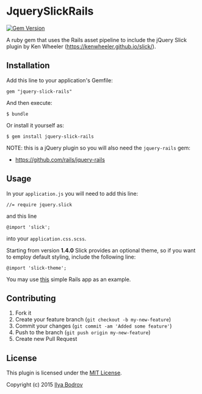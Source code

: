 # JquerySlickRails

[![Gem Version](https://badge.fury.io/rb/jquery-slick-rails.svg)](http://badge.fury.io/rb/jquery-slick-rails)

A ruby gem that uses the Rails asset pipeline to include the jQuery Slick plugin by Ken Wheeler
(https://kenwheeler.github.io/slick/).

## Installation

Add this line to your application's Gemfile:

    gem "jquery-slick-rails"

And then execute:

    $ bundle

Or install it yourself as:

    $ gem install jquery-slick-rails

NOTE: this is a jQuery plugin so you will also need the `jquery-rails` gem:

* https://github.com/rails/jquery-rails

## Usage

In your `application.js` you will need to add this line:

    //= require jquery.slick

and this line

    @import 'slick';

into your `application.css.scss`.

Starting from version **1.4.0** Slick provides an optional theme, so if you want to employ default styling, include
the following line:

    @import 'slick-theme';

You may use [this](https://github.com/bodrovis/jquery-slick-rails-demo) simple Rails app as an example.

## Contributing

1. Fork it
2. Create your feature branch (`git checkout -b my-new-feature`)
3. Commit your changes (`git commit -am 'Added some feature'`)
4. Push to the branch (`git push origin my-new-feature`)
5. Create new Pull Request

## License

This plugin is licensed under the [MIT License](https://github.com/bodrovis/jquery-slick-rails/blob/master/LICENSE.txt).

Copyright (c) 2015 [Ilya Bodrov](http://radiant-wind.com)